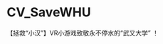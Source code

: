# CV_SaveWHU
【拯救“小汉”】VR小游戏致敬永不停水的“武又大学”
！[](https://github.com/Michael-Tian-Whu/CV_SaveWHU/blob/main/sceenshot.png)
